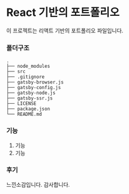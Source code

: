 # React 기반의 포트폴리오

이 프로젝트는 리액트 기반의 포트폴리오 파일입니다. 

### 폴더구조

    .
    ├── node_modules
    ├── src
    ├── .gitignore
    ├── gatsby-browser.js
    ├── gatsby-config.js
    ├── gatsby-node.js
    ├── gatsby-ssr.js
    ├── LICENSE
    ├── package.json
    └── README.md

### 기능

1. 기능
2. 기능

### 후기

느낀소감입니다. 감사합니다.
